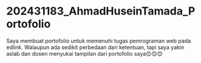 # 202431183_AhmadHuseinTamada_Portofolio

Saya membuat portofolio untuk memenuhi tugas pemrograman web pada edlink. Walaupun ada sedikit perbedaan dari ketentuan, tapi saya yakin aslab dan dosen menyukai tampilan dari portofolio saya😊😊😊
